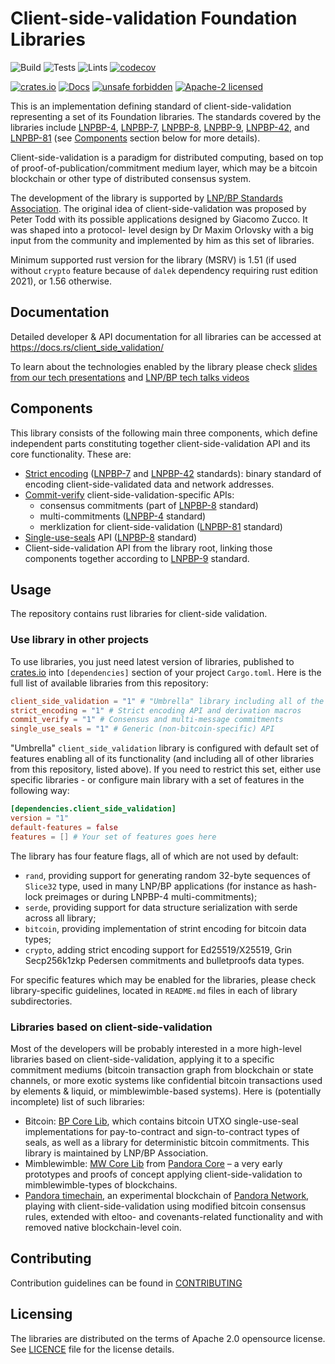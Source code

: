 # Client-side-validation Foundation Libraries

![Build](https://github.com/LNP-BP/client_side_validation/workflows/Build/badge.svg)
![Tests](https://github.com/LNP-BP/client_side_validation/workflows/Tests/badge.svg)
![Lints](https://github.com/LNP-BP/client_side_validation/workflows/Lints/badge.svg)
[![codecov](https://codecov.io/gh/LNP-BP/client_side_validation/branch/master/graph/badge.svg)](https://codecov.io/gh/LNP-BP/client_side_validation)

[![crates.io](https://img.shields.io/crates/v/client_side_validation)](https://crates.io/crates/client_side_validation)
[![Docs](https://docs.rs/client_side_validation/badge.svg)](https://docs.rs/client_side_validation)
[![unsafe forbidden](https://img.shields.io/badge/unsafe-forbidden-success.svg)](https://github.com/rust-secure-code/safety-dance/)
[![Apache-2 licensed](https://img.shields.io/crates/l/client_side_validation)](./LICENSE)

This is an implementation defining standard of client-side-validation 
representing a set of its Foundation libraries. The standards covered by the
libraries include [LNPBP-4], [LNPBP-7], [LNPBP-8], [LNPBP-9], [LNPBP-42], and 
[LNPBP-81] (see [Components](#components) section below for more details).

Client-side-validation is a paradigm for distributed computing, based on top of
proof-of-publication/commitment medium layer, which may be a bitcoin blockchain
or other type of distributed consensus system.

The development of the library is supported by [LNP/BP Standards Association](https://lnp-bp.org).
The original idea of client-side-validation was proposed by Peter Todd with its 
possible applications designed by Giacomo Zucco. It was shaped into a protocol-
level design by Dr Maxim Orlovsky with a big input from the community and
implemented by him as this set of libraries.

Minimum supported rust version for the library (MSRV) is 1.51 (if used without
`crypto` feature because of `dalek` dependency requiring rust edition 2021),
or 1.56 otherwise.


## Documentation

Detailed developer & API documentation for all libraries can be accessed
at <https://docs.rs/client_side_validation/>

To learn about the technologies enabled by the library please check
[slides from our tech presentations](https://github.com/LNP-BP/FAQ/blob/master/Presentation%20slides/)
and [LNP/BP tech talks videos](https://www.youtube.com/channel/UCK_Q3xcQ-H3ERwArGaMKsxg)


## Components

This library consists of the following main three components, which define
independent parts constituting together client-side-validation API and its core
functionality. These are:
- [Strict encoding](strict_encoding/README.md) ([LNPBP-7] and [LNPBP-42] 
  standards): binary standard of encoding client-side-validated data and network 
  addresses.
- [Commit-verify](commit_verify/README.md) client-side-validation-specific APIs:
  * consensus commitments (part of [LNPBP-8] standard)
  * multi-commitments ([LNPBP-4] standard)
  * merklization for client-side-validation ([LNPBP-81] standard)
- [Single-use-seals](single_use_seals/README.md) API ([LNPBP-8] standard)
- Client-side-validation API from the library root, linking those components 
  together according to [LNPBP-9] standard.


## Usage

The repository contains rust libraries for client-side validation.

### Use library in other projects

To use libraries, you just need latest version of libraries, published to 
[crates.io](https://crates.io) into `[dependencies]` section of your project 
`Cargo.toml`. Here is the full list of available libraries from this repository:

```toml
client_side_validation = "1" # "Umbrella" library including all of the tree libraries below
strict_encoding = "1" # Strict encoding API and derivation macros
commit_verify = "1" # Consensus and multi-message commitments
single_use_seals = "1" # Generic (non-bitcoin-specific) API
```

"Umbrella" `client_side_validation` library is configured with default set of
features enabling all of its functionality (and including all of other libraries 
from this repository, listed above). If you need to restrict this set, either
use specific libraries - or configure main library with a set of features in
the following way:
```toml
[dependencies.client_side_validation]
version = "1"
default-features = false
features = [] # Your set of features goes here
```

The library has four feature flags, all of which are not used by default:
- `rand`, providing support for generating random 32-byte sequences of `Slice32`
  type, used in many LNP/BP applications (for instance as hash-lock preimages or
  during LNPBP-4 multi-commitments);
- `serde`, providing support for data structure serialization with serde across
  all library;
- `bitcoin`, providing implementation of strint encoding for bitcoin data types;
- `crypto`, adding strict encoding support for Ed25519/X25519, Grin Secp256k1zkp
  Pedersen commitments and bulletproofs data types.

For specific features which may be enabled for the libraries, please check
library-specific guidelines, located in `README.md` files in each of library
subdirectories.

### Libraries based on client-side-validation

Most of the developers will be probably interested in a more high-level 
libraries based on client-side-validation, applying it to a specific commitment
mediums (bitcoin transaction graph from blockchain or state channels, or more
exotic systems like confidential bitcoin transactions used by elements & liquid,
or mimblewimble-based systems). Here is (potentially incomplete) list of such
libraries:
- Bitcoin: [BP Core Lib](https://github.com/LNP-BP/bp-core), which contains 
  bitcoin UTXO single-use-seal implementations for pay-to-contract and 
  sign-to-contract types of seals, as well as a library for deterministic 
  bitcoin commitments. This library is maintained by LNP/BP Association.
- Mimblewimble: [MW Core Lib](https://github.com/pandoracore/mw-core) from 
  [Pandora Core](https://pandoracore.com) – a very early prototypes and proofs 
  of concept applying client-side-validation to mimblewimble-types of 
  blockchains.
- [Pandora timechain](https://github.com/pandora-network/timechain), an 
  experimental blockchain of [Pandora Network](https://pandora.network), 
  playing with client-side-validation using modified bitcoin consensus rules, 
  extended with eltoo- and covenants-related functionality and with removed 
  native blockchain-level coin.


## Contributing

Contribution guidelines can be found in [CONTRIBUTING](CONTRIBUTING.md)


## Licensing

The libraries are distributed on the terms of Apache 2.0 opensource license.
See [LICENCE](LICENSE) file for the license details.


[LNPBP-4]: https://github.com/LNP-BP/LNPBPs/blob/master/lnpbp-0004.md
[LNPBP-7]: https://github.com/LNP-BP/LNPBPs/blob/master/lnpbp-0007.md
[LNPBP-8]: https://github.com/LNP-BP/LNPBPs/blob/master/lnpbp-0008.md
[LNPBP-9]: https://github.com/LNP-BP/LNPBPs/blob/master/lnpbp-0009.md
[LNPBP-42]: https://github.com/LNP-BP/LNPBPs/blob/master/lnpbp-0042.md
[LNPBP-81]: https://github.com/LNP-BP/LNPBPs/blob/master/lnpbp-0081.md
